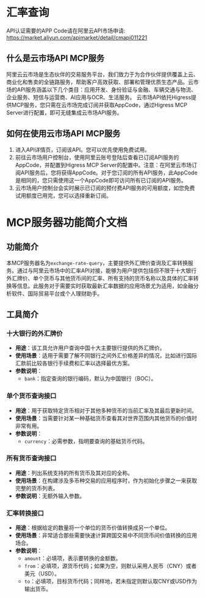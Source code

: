 # 汇率查询

API认证需要的APP Code请在阿里云API市场申请: https://market.aliyun.com/apimarket/detail/cmapi011221

## 什么是云市场API MCP服务

阿里云云市场是生态伙伴的交易服务平台，我们致力于为合作伙伴提供覆盖上云、商业化和售卖的全链路服务，帮助客户高效获取、部署和管理优质生态产品。云市场的API服务涵盖以下几个类目：应用开发、身份验证与金融、车辆交通与物流、企业服务、短信与运营商、AI应用与OCR、生活服务。
云市场API依托Higress提供MCP服务，您只需在云市场完成订阅并获取AppCode，通过Higress MCP Server进行配置，即可无缝集成云市场API服务。

## 如何在使用云市场API MCP服务

1. 进入API详情页，订阅该API。您可以优先使用免费试用。
2. 前往云市场用户控制台，使用阿里云账号登陆后查看已订阅API服务的AppCode，并配置到Higress MCP Server的配置中。注意：在阿里云市场订阅API服务后，您将获得AppCode。对于您订阅的所有API服务，此AppCode是相同的，您只需使用这一个AppCode即可访问所有已订阅的API服务。
3. 云市场用户控制台会实时展示已订阅的预付费API服务的可用额度，如您免费试用额度已用完，您可以选择重新订阅。

# MCP服务器功能简介文档

## 功能简介
本MCP服务器名为`exchange-rate-query`，主要提供外汇牌价查询及汇率转换服务。通过与阿里云市场中的汇率API对接，能够为用户提供包括但不限于十大银行外汇牌价、单个货币与其他货币间的汇率、所有支持的货币名称以及具体的汇率转换等信息。此服务对于需要实时获取最新汇率数据的应用场景尤为适用，如金融分析软件、国际贸易平台或个人理财助手。

## 工具简介

### 十大银行的外汇牌价
- **用途**：该工具允许用户查询中国十大主要银行提供的外汇牌价。
- **使用场景**：适用于需要了解不同银行之间外汇价格差异的情况，比如进行国际汇款前比较各银行手续费和汇率以选择最优方案。
- **参数说明**：
  - `bank`：指定查询的银行编码，默认为中国银行（BOC）。

### 单个货币查询接口
- **用途**：用于获取特定货币相对于其他多种货币的当前汇率及其最后更新时间。
- **使用场景**：当需要针对某一种基础货币查看其对世界范围内其他货币的价值时非常有用。
- **参数说明**：
  - `currency`：必需参数，指明要查询的基础货币代码。

### 所有货币查询接口
- **用途**：列出系统支持的所有货币及其对应的全称。
- **使用场景**：在构建涉及多币种交易的应用程序时，作为初始化步骤之一来获取完整的货币列表。
- **参数说明**：无额外输入参数。

### 汇率转换接口
- **用途**：根据给定的数量将一个单位的货币价值转换成另一个单位。
- **使用场景**：非常适合那些需要快速计算跨国交易中不同货币间价值转换的应用场合。
- **参数说明**：
  - `amount`：必填项，表示要转换的金额数。
  - `from`：必填项，源货币代码；如果为空，则默认采用人民币（CNY）或者美元（USD）。
  - `to`：必填项，目标货币代码；同样地，若未指定则默认取CNY或USD作为输出货币。
